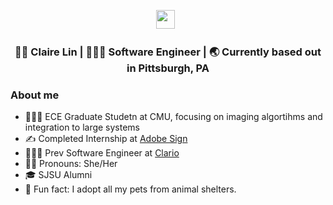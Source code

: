 <p align='center'> 
<a href="https://www.linkedin.com/in/claireshao-yulin/"><img height="30" src="https://raw.githubusercontent.com/trinwin/trinwin/master/icons/linkedin.png?raw=true"></a>&nbsp;&nbsp;

<div align="center">
<h3> 👩🏻 Claire Lin | 👩🏻‍💻 Software Engineer | 🌏 Currently based out in Pittsburgh, PA </h3> 
</div>

### About me 

- 👩🏻‍🎓 ECE Graduate Studetn at CMU, focusing on imaging algortihms and integration to large systems
- ✍️ Completed Internship at [Adobe Sign](https://www.adobe.com/sign.html)
- 👩🏻‍💻 Prev Software Engineer at [Clario](https://clario.com)
- 👧🏻 Pronouns: She/Her
- 🎓 SJSU Alumni
- 🐶 Fun fact: I adopt all my pets from animal shelters.

<!--
**clairelin23/clairelin23** is a ✨ _special_ ✨ repository because its `README.md` (this file) appears on your GitHub profile.

Here are some ideas to get you started:

- 🔭 I’m currently working on ...
- 🌱 I’m currently learning ...
- 👯 I’m looking to collaborate on ...
- 🤔 I’m looking for help with ...
- 💬 Ask me about ...
- 📫 How to reach me: ...
- 😄 Pronouns: ...
- ⚡ Fun fact: ...
-->
